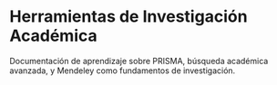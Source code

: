# Herramientas de Investigación Académica

Documentación de aprendizaje sobre PRISMA, búsqueda académica avanzada, y Mendeley como fundamentos de investigación.
